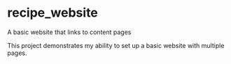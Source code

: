 # recipe_website

A basic website that links to content pages

This project demonstrates my ability to set up a basic website with multiple pages.